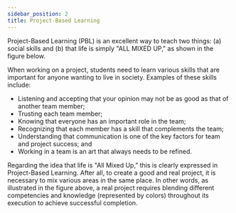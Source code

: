 ```yaml
---
sidebar_position: 2
title: Project-Based Learning
---
```


Project-Based Learning (PBL) is an excellent way to teach two things: (a) social skills and (b) that life is simply "ALL MIXED UP," as shown in the figure below.

When working on a project, students need to learn various skills that are important for anyone wanting to live in society. Examples of these skills include:
- Listening and accepting that your opinion may not be as good as that of another team member;
- Trusting each team member;
- Knowing that everyone has an important role in the team;
- Recognizing that each member has a skill that complements the team;
- Understanding that communication is one of the key factors for team and project success; and
- Working in a team is an art that always needs to be refined.

Regarding the idea that life is "All Mixed Up," this is clearly expressed in Project-Based Learning. After all, to create a good and real project, it is necessary to mix various areas in the same place. In other words, as illustrated in the figure above, a real project requires blending different competencies and knowledge (represented by colors) throughout its execution to achieve successful completion.
